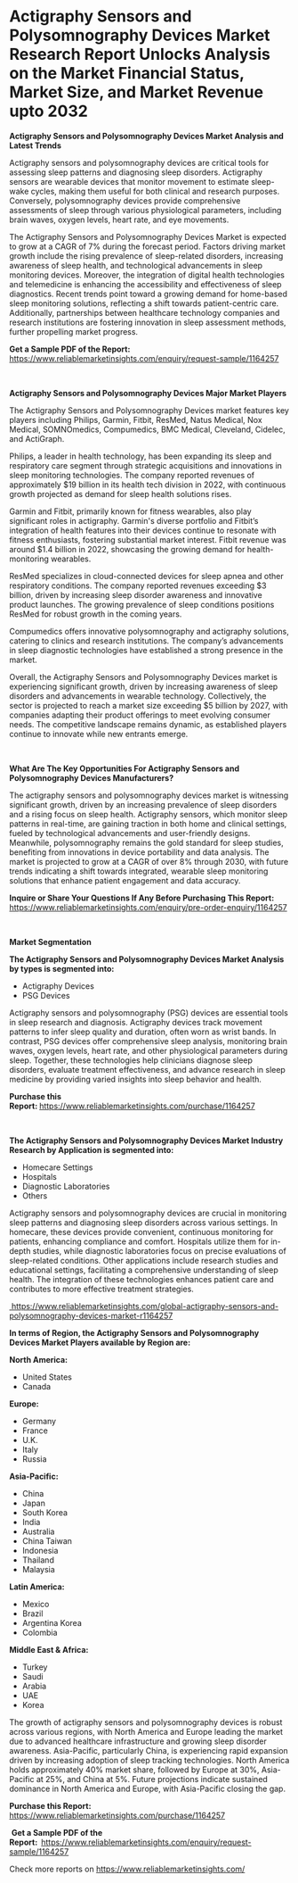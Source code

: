 <p><h1>Actigraphy Sensors and Polysomnography Devices Market Research Report Unlocks Analysis on the Market Financial Status, Market Size, and Market Revenue upto 2032</h1></p><p><strong>Actigraphy Sensors and Polysomnography Devices Market Analysis and Latest Trends</strong></p>
<p><p>Actigraphy sensors and polysomnography devices are critical tools for assessing sleep patterns and diagnosing sleep disorders. Actigraphy sensors are wearable devices that monitor movement to estimate sleep-wake cycles, making them useful for both clinical and research purposes. Conversely, polysomnography devices provide comprehensive assessments of sleep through various physiological parameters, including brain waves, oxygen levels, heart rate, and eye movements. </p><p>The Actigraphy Sensors and Polysomnography Devices Market is expected to grow at a CAGR of 7% during the forecast period. Factors driving market growth include the rising prevalence of sleep-related disorders, increasing awareness of sleep health, and technological advancements in sleep monitoring devices. Moreover, the integration of digital health technologies and telemedicine is enhancing the accessibility and effectiveness of sleep diagnostics. Recent trends point toward a growing demand for home-based sleep monitoring solutions, reflecting a shift towards patient-centric care. Additionally, partnerships between healthcare technology companies and research institutions are fostering innovation in sleep assessment methods, further propelling market progress.</p></p>
<p><strong>Get a Sample PDF of the Report:&nbsp;</strong> <a href="https://www.reliablemarketinsights.com/enquiry/request-sample/1164257?utm_campaign=2183&utm_medium=2&utm_source=Github&utm_content=ia&utm_term=04032025&utm_id=actigraphy-sensors-and-polysomnography-devices">https://www.reliablemarketinsights.com/enquiry/request-sample/1164257</a></p>
<p>&nbsp;</p>
<p><strong>Actigraphy Sensors and Polysomnography Devices Major Market Players</strong></p>
<p><p>The Actigraphy Sensors and Polysomnography Devices market features key players including Philips, Garmin, Fitbit, ResMed, Natus Medical, Nox Medical, SOMNOmedics, Compumedics, BMC Medical, Cleveland, Cidelec, and ActiGraph. </p><p>Philips, a leader in health technology, has been expanding its sleep and respiratory care segment through strategic acquisitions and innovations in sleep monitoring technologies. The company reported revenues of approximately $19 billion in its health tech division in 2022, with continuous growth projected as demand for sleep health solutions rises.</p><p>Garmin and Fitbit, primarily known for fitness wearables, also play significant roles in actigraphy. Garmin's diverse portfolio and Fitbit’s integration of health features into their devices continue to resonate with fitness enthusiasts, fostering substantial market interest. Fitbit revenue was around $1.4 billion in 2022, showcasing the growing demand for health-monitoring wearables.</p><p>ResMed specializes in cloud-connected devices for sleep apnea and other respiratory conditions. The company reported revenues exceeding $3 billion, driven by increasing sleep disorder awareness and innovative product launches. The growing prevalence of sleep conditions positions ResMed for robust growth in the coming years.</p><p>Compumedics offers innovative polysomnography and actigraphy solutions, catering to clinics and research institutions. The company’s advancements in sleep diagnostic technologies have established a strong presence in the market.</p><p>Overall, the Actigraphy Sensors and Polysomnography Devices market is experiencing significant growth, driven by increasing awareness of sleep disorders and advancements in wearable technology. Collectively, the sector is projected to reach a market size exceeding $5 billion by 2027, with companies adapting their product offerings to meet evolving consumer needs. The competitive landscape remains dynamic, as established players continue to innovate while new entrants emerge.</p></p>
<p>&nbsp;</p>
<p><strong>What Are The Key Opportunities For Actigraphy Sensors and Polysomnography Devices Manufacturers?</strong></p>
<p><p>The actigraphy sensors and polysomnography devices market is witnessing significant growth, driven by an increasing prevalence of sleep disorders and a rising focus on sleep health. Actigraphy sensors, which monitor sleep patterns in real-time, are gaining traction in both home and clinical settings, fueled by technological advancements and user-friendly designs. Meanwhile, polysomnography remains the gold standard for sleep studies, benefiting from innovations in device portability and data analysis. The market is projected to grow at a CAGR of over 8% through 2030, with future trends indicating a shift towards integrated, wearable sleep monitoring solutions that enhance patient engagement and data accuracy.</p></p>
<p><strong>Inquire or Share Your Questions If Any Before Purchasing This Report:</strong> <a href="https://www.reliablemarketinsights.com/enquiry/pre-order-enquiry/1164257?utm_campaign=2183&utm_medium=2&utm_source=Github&utm_content=ia&utm_term=04032025&utm_id=actigraphy-sensors-and-polysomnography-devices">https://www.reliablemarketinsights.com/enquiry/pre-order-enquiry/1164257</a></p>
<p>&nbsp;</p>
<p><strong>Market Segmentation</strong></p>
<p><strong>The Actigraphy Sensors and Polysomnography Devices Market Analysis by types is segmented into:</strong></p>
<p><ul><li>Actigraphy Devices</li><li>PSG Devices</li></ul></p>
<p><p>Actigraphy sensors and polysomnography (PSG) devices are essential tools in sleep research and diagnosis. Actigraphy devices track movement patterns to infer sleep quality and duration, often worn as wrist bands. In contrast, PSG devices offer comprehensive sleep analysis, monitoring brain waves, oxygen levels, heart rate, and other physiological parameters during sleep. Together, these technologies help clinicians diagnose sleep disorders, evaluate treatment effectiveness, and advance research in sleep medicine by providing varied insights into sleep behavior and health.</p></p>
<p><strong>Purchase this Report:&nbsp;</strong><a href="https://www.reliablemarketinsights.com/purchase/1164257?utm_campaign=2183&utm_medium=2&utm_source=Github&utm_content=ia&utm_term=04032025&utm_id=actigraphy-sensors-and-polysomnography-devices">https://www.reliablemarketinsights.com/purchase/1164257</a></p>
<p>&nbsp;</p>
<p><strong>The Actigraphy Sensors and Polysomnography Devices Market Industry Research by Application is segmented into:</strong></p>
<p><ul><li>Homecare Settings</li><li>Hospitals</li><li>Diagnostic Laboratories</li><li>Others</li></ul></p>
<p><p>Actigraphy sensors and polysomnography devices are crucial in monitoring sleep patterns and diagnosing sleep disorders across various settings. In homecare, these devices provide convenient, continuous monitoring for patients, enhancing compliance and comfort. Hospitals utilize them for in-depth studies, while diagnostic laboratories focus on precise evaluations of sleep-related conditions. Other applications include research studies and educational settings, facilitating a comprehensive understanding of sleep health. The integration of these technologies enhances patient care and contributes to more effective treatment strategies.</p></p>
<p><a href="https://www.reliablemarketinsights.com/global-actigraphy-sensors-and-polysomnography-devices-market-r1164257?utm_campaign=2183&utm_medium=2&utm_source=Github&utm_content=ia&utm_term=04032025&utm_id=actigraphy-sensors-and-polysomnography-devices">&nbsp;https://www.reliablemarketinsights.com/global-actigraphy-sensors-and-polysomnography-devices-market-r1164257</a></p>
<p><strong>In terms of Region, the Actigraphy Sensors and Polysomnography Devices Market Players available by Region are:</strong></p>
<p>
    <p> <strong> North America: </strong>
        <ul>
            <li>United States</li>
            <li>Canada</li>
        </ul>
        </p> 
    <p> <strong> Europe: </strong>
        <ul>
            <li>Germany</li>
            <li>France</li>
            <li>U.K.</li>
            <li>Italy</li>
            <li>Russia</li>
        </ul>
        </p> 
    <p> <strong> Asia-Pacific: </strong>
        <ul>
            <li>China</li>
            <li>Japan</li>
            <li>South Korea</li>
            <li>India</li>
            <li>Australia</li>
            <li>China Taiwan</li>
            <li>Indonesia</li>
            <li>Thailand</li>
            <li>Malaysia</li>
        </ul>
        </p> 
    <p> <strong> Latin America: </strong>
        <ul>
            <li>Mexico</li>
            <li>Brazil</li>
            <li>Argentina Korea</li>
            <li>Colombia</li>
        </ul>
        </p> 
    <p> <strong> Middle East & Africa: </strong>
        <ul>
            <li>Turkey</li>
            <li>Saudi</li>
            <li>Arabia</li>
            <li>UAE</li>
            <li>Korea</li>
        </ul>
    </p>
    </p>
<p><p>The growth of actigraphy sensors and polysomnography devices is robust across various regions, with North America and Europe leading the market due to advanced healthcare infrastructure and growing sleep disorder awareness. Asia-Pacific, particularly China, is experiencing rapid expansion driven by increasing adoption of sleep tracking technologies. North America holds approximately 40% market share, followed by Europe at 30%, Asia-Pacific at 25%, and China at 5%. Future projections indicate sustained dominance in North America and Europe, with Asia-Pacific closing the gap.</p></p>
<p><strong>Purchase this Report: </strong><a href="https://www.reliablemarketinsights.com/purchase/1164257?utm_campaign=2183&utm_medium=2&utm_source=Github&utm_content=ia&utm_term=04032025&utm_id=actigraphy-sensors-and-polysomnography-devices">https://www.reliablemarketinsights.com/purchase/1164257</a></p>
<p>&nbsp;<strong>Get a Sample PDF of the Report:&nbsp;&nbsp;</strong><a href="https://www.reliablemarketinsights.com/enquiry/request-sample/1164257?utm_campaign=2183&utm_medium=2&utm_source=Github&utm_content=ia&utm_term=04032025&utm_id=actigraphy-sensors-and-polysomnography-devices">https://www.reliablemarketinsights.com/enquiry/request-sample/1164257</a></p>
<p><strong></strong></p>
<p>Check more reports on <a href="https://www.reliablemarketinsights.com/?utm_campaign=2183&utm_medium=2&utm_source=Github&utm_content=ia&utm_term=04032025&utm_id=actigraphy-sensors-and-polysomnography-devices">https://www.reliablemarketinsights.com/</a></p>